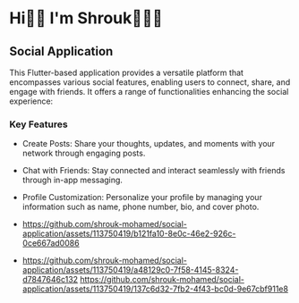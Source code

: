# Hi👋🏻 I'm Shrouk👩🏻‍💻

## Social Application
This Flutter-based application provides a versatile platform that encompasses various social features, enabling users to connect, share, and engage with friends. It offers a range of functionalities enhancing the social experience:

### Key Features
- Create Posts: Share your thoughts, updates, and moments with your network through engaging posts.
- Chat with Friends: Stay connected and interact seamlessly with friends through in-app messaging.
- Profile Customization: Personalize your profile by managing your information such as name, phone number, bio, and cover photo.

-  https://github.com/shrouk-mohamed/social-application/assets/113750419/b121fa10-8e0c-46e2-926c-0ce667ad0086
-  https://github.com/shrouk-mohamed/social-application/assets/113750419/a48129c0-7f58-4145-8324-d7847646c132
  https://github.com/shrouk-mohamed/social-application/assets/113750419/137c6d32-7fb2-4f43-bc0d-9e67cbf911e8
